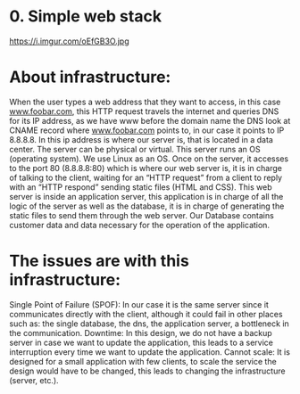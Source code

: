 # 0. Simple web stack

https://i.imgur.com/oEfGB3O.jpg

# About infrastructure:
When the user types a web address that they want to access, in this case www.foobar.com, this HTTP request travels the internet and queries DNS for its IP address, as we have www before the domain name the DNS look at CNAME record where www.foobar.com points to, in our case it points to IP 8.8.8.8. In this ip address is where our server is, that is located in a data center. The server can be physical or virtual. This server runs an OS (operating system). We use Linux as an OS. Once on the server, it accesses to the port 80 (8.8.8.8:80) which is where our web server is, it is in charge of talking to the client, waiting for an “HTTP request” from a client to reply with an “HTTP respond” sending static files (HTML and CSS). This web server is inside an application server, this application is in charge of all the logic of the server as well as the database, it is in charge of generating the static files to send them through the web server. Our Database contains customer data and data necessary for the operation of the application.

# The issues are with this infrastructure:
Single Point of Failure (SPOF): In our case it is the same server since it communicates directly with the client, although it could fail in other places such as: the single database, the dns, the application server, a bottleneck in the communication. Downtime: In this design, we do not have a backup server in case we want to update the application, this leads to a service interruption every time we want to update the application. Cannot scale: It is designed for a small application with few clients, to scale the service the design would have to be changed, this leads to changing the infrastructure (server, etc.).
